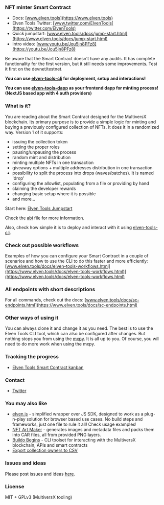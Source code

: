 ### NFT minter Smart Contract 

- Docs: [www.elven.tools](https://www.elven.tools)
- Elven Tools Twitter: [www.twitter.com/ElvenTools](https://twitter.com/ElvenTools)
- Quick jumpstart: [www.elven.tools/docs/jump-start.html](https://www.elven.tools/docs/jump-start.html)
- Intro video: [www.youtu.be/Jou5jn8PFz8](https://youtu.be/Jou5jn8PFz8)

Be aware that the Smart Contract doesn't have any audits. It has complete functionality for the first version, but it still needs some improvements. Test it first on the devnet/testnet.

**You can use [elven-tools-cli](https://github.com/ElvenTools/elven-tools-cli) for deployment, setup and interactions!**

**You can use [elven-tools-dapp](https://github.com/ElvenTools/elven-tools-dapp) as your frontend dapp for minting process! (NextJS based app with 4 auth providers)**

### What is it?

You are reading about the Smart Contract designed for the MultiversX blockchain. Its primary purpose is to provide a simple logic for minting and buying a previously configured collection of NFTs. It does it in a randomized way. Version 1 of it supports:

- issuing the collection token
- setting the proper roles
- pausing/unpausing the process
- random mint and distribution
- minting multiple NFTs in one transaction
- giveaway options + multiple addresses distribution in one transaction
- possibility to split the process into drops (waves/batches). It is named 'drop'
- configuring the allowlist, populating from a file or providing by hand
- claiming the developer rewards
- changing basic setup where it is possible
- and more...

Start here: [Elven Tools Jumpstart](https://www.elven.tools/docs/jump-start.html)

Check the [abi](https://github.com/ElvenTools/elven-nft-minter-sc/blob/main/output/elven-nft-minter.abi.json) file for more information.

Also, check how simple it is to deploy and interact with it using [elven-tools-cli](https://github.com/ElvenTools/elven-tools-cli).

### Check out possible workflows

Examples of how you can configure your Smart Contract in a couple of scenarios and how to use the CLI to do this faster and more efficiently: [www.elven.tools/docs/elven-tools-workflows.html](https://www.elven.tools/docs/elven-tools-workflows.html)](https://www.elven.tools/docs/elven-tools-workflows.html)

### All endpoints with short descriptions

For all commands, check out the docs: [www.elven.tools/docs/sc-endpoints.html](https://www.elven.tools/docs/sc-endpoints.html)

### Other ways of using it

You can always clone it and change it as you need. The best is to use the Elven Tools CLI tool, which can also be configured after changes. But nothing stops you from using the [mxpy](https://docs.multiversx.com/sdk-and-tools/sdk-py/). It is all up to you. Of course, you will need to do more work when using the mxpy.

### Tracking the progress

- [Elven Tools Smart Contract kanban](https://github.com/orgs/ElvenTools/projects/4)

### Contact

- [Twitter](https://twitter.com/JulianCwirko)

### You may also like

- [elven.js](https://github.com/juliancwirko/elven.js) - simplified wrapper over JS SDK, designed to work as a plug-n-play solution for browser based use cases. No build steps and frameworks, just one file to rule it all! Check usage examples!
- [NFT Art Maker](https://github.com/juliancwirko/nft-art-maker) - generates images and metadata files and packs them into CAR files, all from provided PNG layers.
- [Buildo Begins](https://github.com/xdevguild/buildo-begins) - CLI toolset for interacting with the MultiversX blockchain, APIs and smart contracts
- [Export collection owners to CSV](https://github.com/ElvenTools/elven-tools-collection-owners-csv)

### Issues and ideas

Please post issues and ideas [here](https://github.com/ElvenTools/elven-nft-minter-sc/issues).

### License

MIT + GPLv3 (MultiversX tooling)
